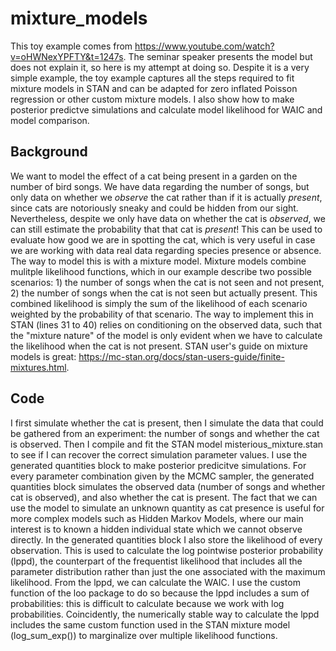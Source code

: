# mixture_models
This toy example comes from https://www.youtube.com/watch?v=oHWNexYPFTY&t=1247s. The seminar speaker presents the model but does not explain it, so here is my attempt at doing so. Despite it is a very simple example, the toy example captures all the steps required to fit mixture models in STAN and can be adapted for zero inflated Poisson regression or other custom mixture models. I also show how to make posterior predictve simulations and calculate model likelihood for WAIC and model comparison.

## Background

We want to model the effect of a cat being present in a garden on the number of bird songs. We have data regarding the number of songs, but only data on whether we *observe* the cat rather than if it is actually *present*, since cats are notoriously sneaky and could be hidden from our sight. Nevertheless, despite we only have data on whether the cat is *observed*, we can still estimate the probability that that cat is *present*! This can be used to evaluate how good we are in spotting the cat, which is very useful in case we are working with data real data regarding species presence or absence. The way to model this is with a mixture model. Mixture models combine mulitple likelihood functions, which in our example describe two possible scenarios: 1) the number of songs when the cat is not seen and not present, 2) the number of songs when the cat is not seen but actually present. This combined likelihood is simply the sum of the likelihood of each scenario weighted by the probability of that scenario. The way to implement this in STAN (lines 31 to 40) relies on conditioning on the observed data, such that the "mixture nature" of the model is only evident when we have to calculate the likelihood when the cat is not present. STAN user's guide on mixture models is great: https://mc-stan.org/docs/stan-users-guide/finite-mixtures.html. 

## Code

I first simulate whether the cat is present, then I simulate the data that could be gathered from an experiment: the number of songs and whether the cat is observed. Then I compile and fit the STAN model misterious_mixture.stan to see if I can recover the correct simulation parameter values.  I use the generated quantities block to make posterior predicitve simulations. For every parameter combination given by the MCMC sampler, the generated quantities block simulates the observed data (number of songs and whether cat is observed), and also whether the cat is present. The fact that we can use the model to simulate an unknown quantity as cat presence is useful for more complex models such as Hidden Markov Models, where our main interest is to known a hidden individual state which we cannot observe directly. In the generated quantities block I also store the likelihood of every observation. This is used to calculate the log pointwise posterior probability (lppd), the counterpart of the frequentist likelihood that includes all the parameter distribution rather than just the one associated with the maximum likelihood. From the lppd, we can calculate the WAIC. I use the custom function of the loo package to do so because the lppd includes a sum of probabilities: this is difficult to calculate because we work with log probabilities. Coincidently, the numerically stable way to calculate the lppd includes the same custom function used in the STAN mixture model (log_sum_exp()) to marginalize over multiple likelihood functions.
